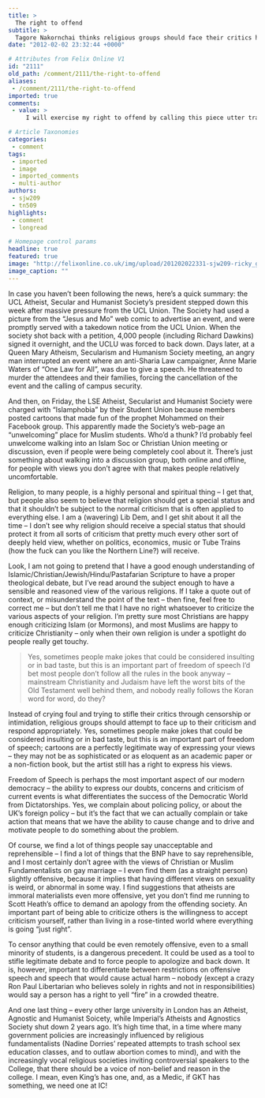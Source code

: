 ```yaml
---
title: >
  The right to offend
subtitle: >
  Tagore Nakornchai thinks religious groups should face their critics head on
date: "2012-02-02 23:32:44 +0000"

# Attributes from Felix Online V1
id: "2111"
old_path: /comment/2111/the-right-to-offend
aliases:
 - /comment/2111/the-right-to-offend
imported: true
comments:
 - value: >
     I will exercise my right to offend by calling this piece utter trash. <br> <br>Just kidding! It made for a very interesting read. Do you know why the Atheists and Agnostics Society shut down?,As a pastafarian I am constantly offended by what passes for al dente in the SCR,I have no idea why the previous society shut down. They weren't there at my first freshers' fair (I'm a 2nd year), and I can't find the SCC Minutes on the Union Website.,Great article. I'd also be interested in helping to start up an Atheist/Agnostic society. Could make a nice counterweight to all the vocal religious societies we've got around here.,Brilliant piece. Would be a great to finally give atheists &amp; agnostics a proper voice at Imperial.,You're article is interesting. I partly agree with it. Yet I see a few issues: <br>1) Criticising and insulting are two different things <br>2) Is freedom of speech really absolute? <br> <br>You cited economics, politics, music, .... ok, that's fine. But what about race or sex? Are you really free to insult another

# Article Taxonomies
categories:
 - comment
tags:
 - imported
 - image
 - imported_comments
 - multi-author
authors:
 - sjw209
 - tn509
highlights:
 - comment
 - longread

# Homepage control params
headline: true
featured: true
image: "http://felixonline.co.uk/img/upload/201202022331-sjw209-ricky_gervais_1017585a.jpg"
image_caption: ""
---
```


In case you haven’t been following the news, here’s a quick summary: the UCL Atheist, Secular and Humanist Society’s president stepped down this week after massive pressure from the UCL Union. The Society had used a picture from the “Jesus and Mo” web comic to advertise an event, and were promptly served with a takedown notice from the UCL Union. When the society shot back with a petition, 4,000 people (including Richard Dawkins) signed it overnight, and the UCLU was forced to back down.
 Days later, at a Queen Mary Atheism, Secularism and Humanism Society meeting, an angry man interrupted an event where an anti-Sharia Law campaigner, Anne Marie Waters of “One Law for All”, was due to give a speech. He threatened to murder the attendees and their families, forcing the cancellation of the event and the calling of campus security.

And then, on Friday, the LSE Atheist, Secularist and Humanist Society were charged with “Islamphobia” by their Student Union because members posted cartoons that made fun of the prophet Mohammed on their Facebook group. This apparently made the Society’s web-page an “unwelcoming” place for Muslim students. Who’d a thunk? I’d probably feel unwelcome walking into an Islam Soc or Christian Union meeting or discussion, even if people were being completely cool about it. There’s just something about walking into a discussion group, both online and offline, for people with views you don’t agree with that makes people relatively uncomfortable.

Religion, to many people, is a highly personal and spiritual thing – I get that, but people also seem to believe that religion should get a special status and that it shouldn’t be subject to the normal criticism that is often applied to everything else. I am a (wavering) Lib Dem, and I get shit about it all the time – I don’t see why religion should receive a special status that should protect it from all sorts of criticism that pretty much every other sort of deeply held view, whether on politics, economics, music or Tube Trains (how the fuck can you like the Northern Line?) will receive.

Look, I am not going to pretend that I have a good enough understanding of Islamic/Christian/Jewish/Hindu/Pastafarian Scripture to have a proper theological debate, but I’ve read around the subject enough to have a sensible and reasoned view of the various religions. If I take a quote out of context, or misunderstand the point of the text – then fine, feel free to correct me – but don’t tell me that I have no right whatsoever to criticize the various aspects of your religion. I’m pretty sure most Christians are happy enough criticizing Islam (or Mormons), and most Muslims are happy to criticize Christianity – only when their own religion is under a spotlight do people really get touchy.
> Yes, sometimes people make jokes that could be considered insulting or in bad taste, but this is an important part of freedom of speech
I’d bet most people don’t follow all the rules in the book anyway – mainstream Christianity and Judaism have left the worst bits of the Old Testament well behind them, and nobody really follows the Koran word for word, do they?

Instead of crying foul and trying to stifle their critics through censorship or intimidation, religious groups should attempt to face up to their criticism and respond appropriately. Yes, sometimes people make jokes that could be considered insulting or in bad taste, but this is an important part of freedom of speech; cartoons are a perfectly legitimate way of expressing your views – they may not be as sophisticated or as eloquent as an academic paper or a non-fiction book, but the artist still has a right to express his views.

Freedom of Speech is perhaps the most important aspect of our modern democracy – the ability to express our doubts, concerns and criticism of current events is what differentiates the success of the Democratic World from Dictatorships. Yes, we complain about policing policy, or about the UK’s foreign policy – but it’s the fact that we can actually complain or take action that means that we have the ability to cause change and to drive and motivate people to do something about the problem.

Of course, we find a lot of things people say unacceptable and reprehensible – I find a lot of things that the BNP have to say reprehensible, and I most certainly don’t agree with the views of Christian or Muslim Fundamentalists on gay marriage – I even find them (as a straight person) slightly offensive, because it implies that having different views on sexuality is weird, or abnormal in some way. I find suggestions that atheists are immoral materialists even more offensive, yet you don’t find me running to Scott Heath’s office to demand an apology from the offending society. An important part of being able to criticize others is the willingness to accept criticism yourself, rather than living in a rose-tinted world where everything is going “just right”.

To censor anything that could be even remotely offensive, even to a small minority of students, is a dangerous precedent. It could be used as a tool to stifle legitimate debate and to force people to apologize and back down. It is, however, important to differentiate between restrictions on offensive speech and speech that would cause actual harm – nobody (except a crazy Ron Paul Libertarian who believes solely in rights and not in responsibilities) would say a person has a right to yell “fire” in a crowded theatre.

And one last thing – every other large university in London has an Atheist, Agnostic and Humanist Soicety, while Imperial’s Atheists and Agnostics Society shut down 2 years ago. It’s high time that, in a time where many government policies are increasingly influenced by religious fundamentalists (Nadine Dorries’ repeated attempts to trash school sex education classes, and to outlaw abortion comes to mind), and with the increasingly vocal religious societies inviting controversial speakers to the College, that there should be a voice of non-belief and reason in the college. I mean, even King’s has one, and, as a Medic, if GKT has something, we need one at IC!
